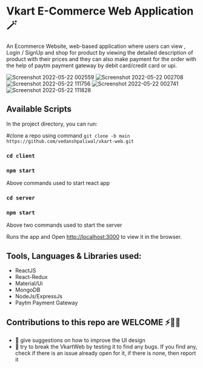 # Vkart E-Commerce Web Application 🪄

An Ecommerce Website, web-based application where users can view , Login / SignUp and shop for product by viewing the detailed description of product with their prices and they can also make payment for the order with the help of paytm payment gateway by debit card/credit card or upi.

![Screenshot 2022-05-22 002559](https://user-images.githubusercontent.com/67954788/169680586-59445ada-399c-46ce-bb40-8d574e8a73d8.png)
![Screenshot 2022-05-22 002708](https://user-images.githubusercontent.com/67954788/169680596-a88e33c8-da4c-4775-998b-f9a1ba4c0e17.png)
![Screenshot 2022-05-22 111756](https://user-images.githubusercontent.com/67954788/169680822-130e99ba-69ca-4c82-8a22-337b83bcf0fe.png)
![Screenshot 2022-05-22 002741](https://user-images.githubusercontent.com/67954788/169680630-5e1e80ca-3094-4acc-9387-2094ced9f4d0.png)
![Screenshot 2022-05-22 111828](https://user-images.githubusercontent.com/67954788/169680828-4121a448-82fa-4d20-a008-6a61504c5fe8.png)

## Available Scripts

In the project directory, you can run:

#clone a repo using command `git clone -b main https://github.com/vedanshpaliwal/vkart-web.git`

### `cd client`

### `npm start`

Above commands used to start react app

### `cd server` 

### `npm start`

Above two commands used to start the server

Runs the app and 
Open [http://localhost:3000](http://localhost:3000) to view it in the browser.
##

## Tools, Languages & Libraries used:
* ReactJS
* React-Redux
* Material/Ui
* MongoDB
* NodeJs/ExpressJs
* Paytm Payment Gateway

## Contributions to this repo are WELCOME ⚡️🙌🏻
- :art: give suggestions on how to improve the UI design
- :hammer: try to break the VkartWeb by testing it to find any bugs. If you find any, check if there is an issue already open for it, if there is none, then report it



